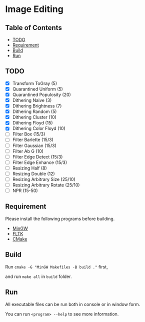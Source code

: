 Image Editing
=============

Table of Contents
-----------------
* [TODO](#todo)
* [Requirement](#requirement)
* [Build](#build)
* [Run](#run)

TODO
----
- [x] Transform	ToGray               (5)
- [x] Quarantined Uniform            (5)
- [x] Quarantined Populosity        (20)
- [x] Dithering	Naive                (3)
- [x] Dithering	Brightness           (7)
- [x] Dithering	Random               (5)
- [x] Dithering	Cluster             (10)
- [x] Dithering	Floyd               (15)
- [x] Dithering	Color Floyd         (10)
- [ ] Filter Box                  (15/3)
- [ ] Filter Barlette             (15/3)
- [ ] Filter Gaussian             (15/3)
- [ ] Filter Ab G                   (10)
- [ ] Filter Edge Detect          (15/3)
- [ ] Filter Edge Enhance         (15/3)
- [ ] Resizing Half                  (8)
- [ ] Resizing Double               (12)
- [ ] Resizing Arbitrary Size    (25/10)
- [ ] Resizing Arbitrary Rotate  (25/10)
- [ ] NPR                        (15-50)

Requirement
-----------
Please install the following programs before building. 

* [MinGW]
* [FLTK]
* [CMake]

[MinGW]: https://osdn.net/projects/mingw/
[FLTK]: https://www.fltk.org/
[CMake]: https://cmake.org/

Build
-----
Run `cmake -G "MinGW Makefiles -B build ."` first,

and run `make all` in `build` folder.

Run
---
All executable files can be run both in console or in window form.

You can run `<program> --help` to see more information.
